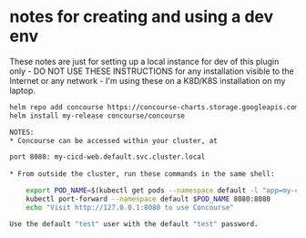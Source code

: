 notes for creating and using a dev env
=================

These notes are just for setting up a local instance for dev of this plugin
only - DO NOT USE THESE INSTRUCTIONS for any installation visible
to the Internet or any network - I'm using these on a K8D/K8S installation on
my laptop.

```bash
helm repo add concourse https://concourse-charts.storage.googleapis.com/
helm install my-release concourse/concourse
```

```bash
NOTES:                                                                                                                                       
* Concourse can be accessed within your cluster, at 

port 8080: my-cicd-web.default.svc.cluster.local 
                                                                                                                                             
* From outside the cluster, run these commands in the same shell:                                                                          

    export POD_NAME=$(kubectl get pods --namespace default -l "app=my-cicd-web" -o jsonpath="{.items[0].metadata.name}")
    kubectl port-forward --namespace default $POD_NAME 8080:8080
    echo "Visit http://127.0.0.1:8080 to use Concourse"

Use the default "test" user with the default "test" password. 

```
